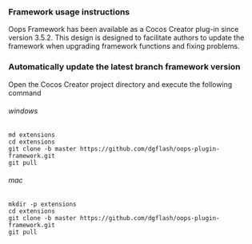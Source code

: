 ### Framework usage instructions
Oops Framework has been available as a Cocos Creator plug-in since version 3.5.2. This design is designed to facilitate authors to update the framework when upgrading framework functions and fixing problems.

### Automatically update the latest branch framework version
Open the Cocos Creator project directory and execute the following command

###### windows
```
md extensions
cd extensions
git clone -b master https://github.com/dgflash/oops-plugin-framework.git
git pull
```
###### mac
```
mkdir -p extensions
cd extensions
git clone -b master https://github.com/dgflash/oops-plugin-framework.git
git pull
```